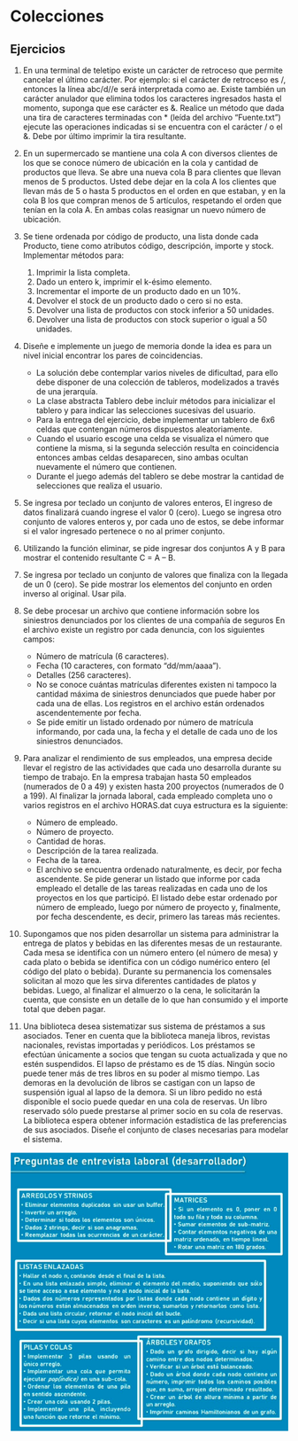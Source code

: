 # Colecciones

## Ejercicios

1. En una terminal de teletipo existe un carácter de retroceso que permite cancelar el último carácter. Por ejemplo: si el carácter de retroceso es /, entonces la línea abc/d//e será interpretada como ae. Existe también un carácter anulador que elimina todos los caracteres ingresados hasta el momento, suponga que ese carácter es &. Realice un método que dada una tira de caracteres terminadas con * (leída del archivo “Fuente.txt”) ejecute las operaciones indicadas si se encuentra con el carácter / o el &. Debe por último imprimir la tira resultante.

1. En un supermercado se mantiene una cola A con diversos clientes de los que se conoce número de ubicación en la cola y cantidad de productos que lleva. Se abre una nueva cola B para clientes que llevan menos de 5 productos. Usted debe dejar en la cola A los clientes que llevan más de 5 o hasta 5 productos en el orden en que estaban, y en la cola B los que compran menos de 5 artículos, respetando el orden que tenían en la cola A. En ambas colas reasignar un nuevo número de ubicación.

1. Se tiene ordenada por código de producto, una lista donde cada Producto, tiene como atributos código,  descripción, importe y  stock. Implementar métodos para:
    1. Imprimir la lista completa.
    1. Dado un entero k, imprimir el k-ésimo elemento.
    1. Incrementar el importe de un producto dado en un 10%.
    1. Devolver el stock de un producto dado o cero si no esta.
    1. Devolver una lista de productos con stock inferior a 50 unidades.
    1. Devolver una lista de productos con stock superior o igual a 50 unidades.

1. Diseñe e implemente un juego de memoria donde la idea es para un nivel inicial encontrar los pares de coincidencias.
    * La solución debe contemplar varios niveles de dificultad, para ello debe disponer de una colección de tableros, modelizados a través de una jerarquía.
    * La clase abstracta Tablero debe incluir métodos para inicializar el tablero y para indicar las selecciones sucesivas del usuario.
    * Para la entrega del ejercicio, debe implementar un tablero de 6x6 celdas que contengan números dispuestos aleatoriamente.
    * Cuando el usuario escoge una celda se visualiza el número que contiene la misma, si la segunda selección resulta en coincidencia entonces ambas celdas desaparecen, sino ambas ocultan nuevamente el número que contienen.
    * Durante el juego además del tablero se debe mostrar la cantidad de selecciones que realiza el usuario.

1. Se ingresa por teclado un conjunto de valores enteros, El ingreso de datos finalizará cuando ingrese el valor 0 (cero). Luego se ingresa otro conjunto de valores enteros y, por cada uno de estos, se debe informar si el valor ingresado pertenece o no al primer conjunto.

1. Utilizando la función eliminar, se pide ingresar dos conjuntos A y B para mostrar el contenido resultante C = A – B.

1. Se ingresa por teclado un conjunto de valores que finaliza con la llegada de un 0 (cero). Se pide mostrar los elementos del conjunto en orden inverso al original. Usar pila.

1. Se debe procesar un archivo que contiene información sobre los siniestros denunciados por los clientes de una compañía de seguros En el archivo existe un registro por cada denuncia, con los siguientes campos:
    * Número de matrícula (6 caracteres).
    * Fecha (10 caracteres, con formato “dd/mm/aaaa”).
    * Detalles (256 caracteres).
    * No se conoce cuántas matrículas diferentes existen ni tampoco la cantidad máxima de siniestros denunciados que puede haber por cada una de ellas. Los registros en el archivo están ordenados ascendentemente por fecha.
    * Se pide emitir un listado ordenado por número de matrícula informando, por cada una, la fecha y el detalle de cada uno de los siniestros denunciados.

1. Para analizar el rendimiento de sus empleados, una empresa decide llevar el registro de las actividades que cada uno desarrolla durante su tiempo de trabajo. En la empresa trabajan hasta 50 empleados (numerados de 0 a 49) y existen hasta 200 proyectos (numerados de 0 a 199). Al finalizar la jornada laboral, cada empleado completa uno o varios registros en el archivo HORAS.dat cuya estructura es la siguiente:
    * Número de empleado.
    * Número de proyecto.
    * Cantidad de horas.
    * Descripción de la tarea realizada.
    * Fecha de la tarea.
    * El archivo se encuentra ordenado naturalmente, es decir, por fecha ascendente. Se pide generar un listado que informe por cada empleado el detalle de las tareas realizadas en cada uno de los proyectos en los que participó. El listado debe estar ordenado por número de empleado, luego por número de proyecto y, finalmente, por fecha descendente, es decir, primero las tareas más recientes.

1. Supongamos que nos piden desarrollar un sistema para administrar la entrega de platos y bebidas en las diferentes mesas de un restaurante. Cada mesa se identifica con un número entero (el número de mesa) y cada plato o bebida se identifica con un código numérico entero (el código del plato o bebida). Durante su permanencia los comensales solicitan al mozo que les sirva diferentes cantidades de platos y bebidas. Luego, al finalizar el almuerzo o la cena, le solicitarán la cuenta, que consiste en un detalle de lo que han consumido y el importe total que deben pagar.

1. Una biblioteca desea sistematizar sus sistema de préstamos a sus asociados. Tener en cuenta que la biblioteca maneja libros, revistas nacionales, revistas importadas y periódicos. Los préstamos se efectúan únicamente a socios que tengan su cuota actualizada y que no estén suspendidos. El lapso de préstamo es de 15 días. Ningún socio puede tener más de tres libros en su poder al mismo tiempo. Las demoras en la devolución de libros se castigan con un lapso de suspensión igual al lapso de la demora. Si un libro pedido no está disponible el socio puede quedar en una cola de reservas. Un libro reservado sólo puede prestarse al primer socio en su cola de reservas. La biblioteca espera obtener información estadística de las preferencias de sus asociados. Diseñe el conjunto de clases necesarias para modelar el sistema.

![Ejercicios Colecciones](img/ejercicios-colecciones.png)
